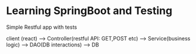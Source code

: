 # Learning SpringBoot and Testing

Simple Restful app with tests

client (react) --> Controller(restful API: GET,POST etc) --> Service(business logic) --> DAO(DB interactions) --> DB